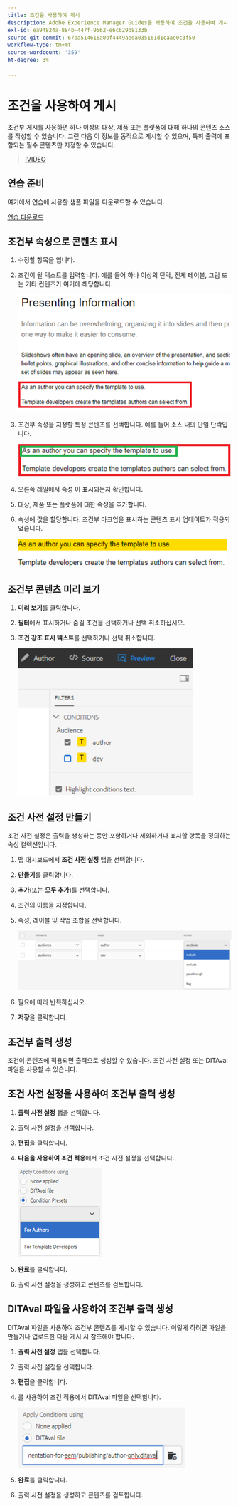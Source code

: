 ```yaml
---
title: 조건을 사용하여 게시
description: Adobe Experience Manager Guides을 사용하여 조건을 사용하여 게시
exl-id: ea94824a-884b-447f-9562-e6c629b8133b
source-git-commit: 67ba514616a0bf4449aeda035161d1caae0c3f50
workflow-type: tm+mt
source-wordcount: '359'
ht-degree: 3%

---
```


# 조건을 사용하여 게시

조건부 게시를 사용하면 하나 이상의 대상, 제품 또는 플랫폼에 대해 하나의 콘텐츠 소스를 작성할 수 있습니다. 그런 다음 이 정보를 동적으로 게시할 수 있으며, 특히 출력에 포함되는 필수 콘텐츠만 지정할 수 있습니다.

>[!VIDEO](https://video.tv.adobe.com/v/339041?quality=12&learn=on)

## 연습 준비

여기에서 연습에 사용할 샘플 파일을 다운로드할 수 있습니다.

[연습 다운로드](assets/exercises/publishing-with-conditions.zip)

## 조건부 속성으로 콘텐츠 표시

1. 수정할 항목을 엽니다.

1. 조건이 될 텍스트를 입력합니다. 예를 들어 하나 이상의 단락, 전체 테이블, 그림 또는 기타 컨텐츠가 여기에 해당합니다.

   ![프레젠테이션 정보](images/presenting-info.png)

1. 조건부 속성을 지정할 특정 콘텐츠를 선택합니다. 예를 들어 소스 내의 단일 단락입니다.

   ![템플릿 선택](images/template-choice.png)

1. 오른쪽 레일에서 속성 이 표시되는지 확인합니다.

1. 대상, 제품 또는 플랫폼에 대한 속성을 추가합니다.

1. 속성에 값을 할당합니다. 조건부 마크업을 표시하는 콘텐츠 표시 업데이트가 적용되었습니다.

   ![Specify-Template](images/specify-template.png)

## 조건부 콘텐츠 미리 보기

1. **미리 보기**&#x200B;를 클릭합니다.

1. **필터**&#x200B;에서 표시하거나 숨길 조건을 선택하거나 선택 취소하십시오.

1. **조건 강조 표시 텍스트**&#x200B;를 선택하거나 선택 취소합니다.

   ![조건부 콘텐츠 미리 보기](images/preview-conditional-content.png)

## 조건 사전 설정 만들기

조건 사전 설정은 출력을 생성하는 동안 포함하거나 제외하거나 표시할 항목을 정의하는 속성 컬렉션입니다.

1. 맵 대시보드에서 **조건 사전 설정** 탭을 선택합니다.

1. **만들기**&#x200B;를 클릭합니다.

1. **추가**(또는 **모두 추가**)를 선택합니다.

1. 조건의 이름을 지정합니다.

1. 속성, 레이블 및 작업 조합을 선택합니다.

   ![조건 사전 설정 만들기](images/create-condition-preset.png)

1. 필요에 따라 반복하십시오.

1. **저장**&#x200B;을 클릭합니다.

## 조건부 출력 생성

조건이 콘텐츠에 적용되면 출력으로 생성할 수 있습니다. 조건 사전 설정 또는 DITAval 파일을 사용할 수 있습니다.

## 조건 사전 설정을 사용하여 조건부 출력 생성

1. **출력 사전 설정** 탭을 선택합니다.

1. 출력 사전 설정을 선택합니다.

1. **편집**&#x200B;을 클릭합니다.

1. **다음을 사용하여 조건 적용**&#x200B;에서 조건 사전 설정을 선택합니다.

   ![조건부 출력 생성](images/generate-conditional-output.png)

1. **완료**&#x200B;를 클릭합니다.

1. 출력 사전 설정을 생성하고 콘텐츠를 검토합니다.

## DITAval 파일을 사용하여 조건부 출력 생성

DITAval 파일을 사용하여 조건부 콘텐츠를 게시할 수 있습니다. 이렇게 하려면 파일을 만들거나 업로드한 다음 게시 시 참조해야 합니다.

1. **출력 사전 설정** 탭을 선택합니다.

1. 출력 사전 설정을 선택합니다.

1. **편집**&#x200B;을 클릭합니다.

1. 를 사용하여 조건 적용에서 DITAval 파일을 선택합니다.

   ![Generate-Using-DITAval](images/generate-using-ditaval.png)

1. **완료**&#x200B;를 클릭합니다.

1. 출력 사전 설정을 생성하고 콘텐츠를 검토합니다.
